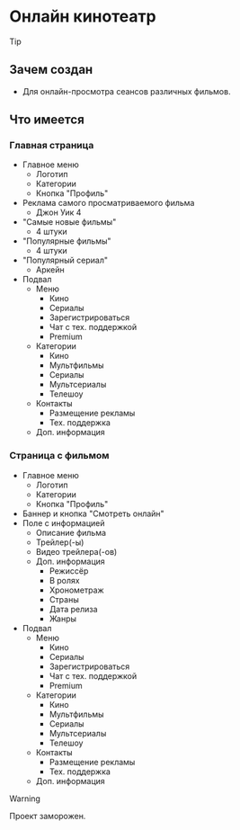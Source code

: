 # Онлайн кинотеатр
> [!TIP]
> ## Зачем создан
> - Для онлайн-просмотра сеансов различных фильмов.
> ## Что имеется
> ### Главная страница
> - Главное меню
> 	- Логотип
>	- Категории
> 	- Кнопка "Профиль"
> - Реклама самого просматриваемого фильма
> 	- Джон Уик 4
> - "Самые новые фильмы"
> 	- 4 штуки
> - "Популярные фильмы"
> 	- 4 штуки
> - "Популярный сериал"
> 	- Аркейн
> - Подвал
> 	- Меню
>		- Кино
>		- Сериалы
>		- Зарегистрироваться
>		- Чат с тех. поддержкой
>		- Premium
> 	- Категории
>		- Кино
>		- Мультфильмы
>		- Сериалы
>		- Мультсериалы
>		- Телешоу
> 	- Контакты
>		- Размещение рекламы
>		- Тех. поддержка
> 	- Доп. информация
> ### Страница с фильмом
> - Главное меню
> 	- Логотип
>	- Категории
> 	- Кнопка "Профиль"
> - Баннер и кнопка "Смотреть онлайн"
> - Поле с информацией
> 	- Описание фильма
> 	- Трейлер(-ы)
> 	- Видео трейлера(-ов)
> 	- Доп. информация
>		- Режиссёр
>		- В ролях
>		- Хронометраж
>		- Страны
>		- Дата релиза
>		- Жанры
> - Подвал
> 	- Меню
>		- Кино
>		- Сериалы
>		- Зарегистрироваться
>		- Чат с тех. поддержкой
>		- Premium
> 	- Категории
>		- Кино
>		- Мультфильмы
>		- Сериалы
>		- Мультсериалы
>		- Телешоу
> 	- Контакты
>		- Размещение рекламы
>		- Тех. поддержка
> 	- Доп. информация

> [!WARNING]
> Проект заморожен.
